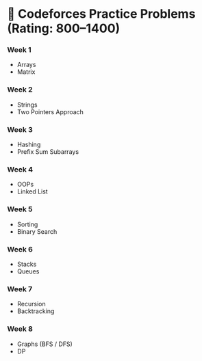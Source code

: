 <h1>📘 Codeforces Practice Problems (Rating: 800–1400)</h1>

<h3>Week 1</h3>
<ul>
  <li>Arrays</li>
  <li>Matrix</li>
</ul>

<h3>Week 2</h3>
<ul>
  <li>Strings</li>
  <li>Two Pointers Approach</li>
</ul>

<h3>Week 3</h3>
<ul>
  <li>Hashing</li>
  <li>Prefix Sum Subarrays </li>
</ul>

<h3>Week 4</h3>
<ul>
  <li>OOPs</li>
  <li>Linked List</li>
</ul>

<h3>Week 5</h3>
<ul>
  <li>Sorting</li>
  <li>Binary Search</li>
</ul>

<h3>Week 6</h3>
<ul>
  <li>Stacks</li>
  <li>Queues</li>
</ul>

<h3>Week 7</h3>
<ul>
  <li>Recursion</li>
  <li>Backtracking</li>
</ul>

<h3>Week 8</h3>
<ul>
  <li>Graphs (BFS / DFS)</li>
  <li>DP</li>
</ul>
